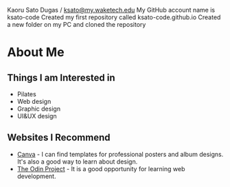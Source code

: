 Kaoru Sato Dugas / ksato@my.waketech.edu
My GitHub account name is ksato-code
Created my first repository called ksato-code.github.io
Created a new folder on my PC and cloned the repository

# About Me
## Things I am Interested in
  * Pilates
  * Web design
  * Graphic design
  * UI&UX design
## Websites I Recommend
  * [Canva](https://www.canva.com) - I can find templates for professional posters and album designs. It's also a good way to learn about design.
  * [The Odin Project](https://www.theodinproject.com/) - It is a good opportunity for learning web development. 
